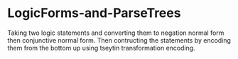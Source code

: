 # LogicForms-and-ParseTrees

Taking two logic statements and converting them to negation normal form then conjunctive normal form.
Then contructing the statements by encoding them from the bottom up using tseytin transformation encoding.
